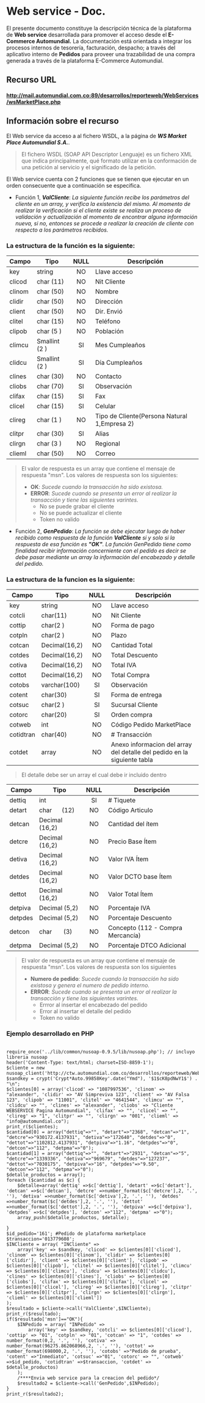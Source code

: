 # Web service - Doc.

El presente documento constituye la descripción técnica de la plataforma de **Web service** desarrollada para promover el acceso desde el **E-Commerce Automundial.** La documentación está orientada a integrar los procesos internos de tesorería, facturación, despacho; a través del aplicativo interno de **Pedidos** para proveer una trazabilidad de una compra generada a través de la plataforma E-Commerce Automundial.

## Recurso URL
#### http://mail.automundial.com.co:89/desarrollos/reporteweb/WebServices/wsMarketPlace.php

## Información sobre el recurso

El Web service da acceso a al fichero WSDL, a la página de ***WS Market Place Automundial S.A.***.
>El fichero WSDL (SOAP API Descriptor Lenguaje) es un fichero XML que indica principalmente, qué formato utilizar en la conformación de una petición al servicio y el significado de la petición.

El Web service cuenta con 2 funciones que se tienen que ejecutar en un orden consecuente que a continuación se especifica.

* Función 1, ***ValCliente***: *La siguiente función recibe los parámetros del cliente en un array, y verifica la existencia del mismo. Al momento de realizar la verificación si el cliente existe se realiza un proceso de validación y actualización al momento de encontrar alguna información nueva, si no, entonces se procede a realizar la creación de cliente con respecto a los parámetros recibidos.*

###  La estructura de la función es la siguiente:

|Campo|Tipo|NULL|Descripción|
|---|---|:---:|---|
|key|string|NO|Llave acceso|
|clicod|char (11)|NO|Nit Cliente|
|clinom|char (50)|NO|Nombre|
|clidir|char (50)|NO|Dirección|
|client|char (50)|NO|Dir. Envió|
|clitel|char (15)|NO|Teléfono|
|clipob|char (5 )|NO|Población|
|climcu|Smallint (2 )|SI|Mes Cumpleaños|
|clidcu|Smallint (2 )|SI|Día Cumpleaños|
|clines|char (30)|NO|Contacto|
|cliobs|char (70)|SI|Observación|
|clifax|char (15)|SI|Fax|
|clicel|char (15)|SI|Celular|
|clireg|char (1 )|NO|Tipo de Cliente(Persona Natural 1,Empresa 2)|
|clitpr|char (30)|SI|Alias|
|clirgn|char (3 )|NO|Regional|
|clieml|char (50)|NO|Correo|

> El valor de respuesta es un array que contiene el mensaje de respuesta "msn". Los valores de respuesta son los siguientes:
> * **OK**: *Sucede cuando la transacción ha sido existosa.*
> * **ERROR**: *Sucede cuando se presenta un error al realizar la transacción y tiene las siguientes varintes.*
>     * No se puede grabar el cliente
>     * No se puede actualizar el cliente
>     * Token no valido

* Función 2, ***GenPedido***: *La función se debe ejecutar luego de haber recibido como respuesta de la función **ValCliente** si y solo si la respuesta de esa función es **"OK"**.*
*La función GenPedido tiene como finalidad recibir información concerniente con el pedido es decir se debe pasar mediante un array la información del encabezado y detalle del pedido.*

###  La estructura de la funcion es la siguiente:
|Campo|Tipo|NULL|Descripción|
|---|---|:---:|---|
|key|string|NO|Llave acceso|
|cotcli|char(11)|NO|Nit Cliente|
|cottip|char(2 )|NO|Forma de pago|
|cotpln|char(2 )|NO|Plazo|
|cotcan|Decimal(16,2)|NO|Cantidad Total|
|cotdes|Decimal(16,2)|NO|Total Descuento|
|cotiva|Decimal(16,2)|NO|Total IVA|
|cottot|Decimal(16,2)|NO|Total Compra|
|cotobs|varchar(100)|SI|Observación|
|cotent|char(30)|SI|Forma de entrega|
|cotsuc|char(2 )|SI|Sucursal Cliente|
|cotorc|char(20)|SI|Orden compra|
|cotweb|int|NO|Código Pedido MarketPlace|
|cotidtran| char(40)|NO|# Transacción|
|cotdet|array|NO|Anexo informacion del array del detalle del pedido en la siguiente tabla|

>El detalle debe ser un array el cual debe ir incluido dentro


|Campo|Tipo|NULL|Descripción|
|---|---|:---:|---|
|dettiq  |int           |SI|# Tiquete|
|detart  |char      (12)|NO|Código Articulo|
|detcan  |Decimal (16,2)|NO|Cantidad del ítem|
|detcre  |Decimal (16,2)|NO|Precio Base Ítem|
|detiva  |Decimal (16,2)|NO|Valor IVA Ítem|
|detdes  |Decimal (16,2)|NO|Valor DCTO base Ítem|
|dettot  |Decimal (16,2)|NO|Valor Total Ítem|
|detpiva |Decimal  (5,2)|NO|Porcentaje IVA|
|detpdes |Decimal  (5,2)|NO|Porcentaje Descuento|
|detcon  |char       (3)|NO|Concepto (112 - Compra Mercancía)|
|detpma  |Decimal  (5,2)|NO|Porcentaje DTCO Adicional|

>El valor de respuesta es un array que contiene el mensaje de respuesta "msn". Los valores de respuesta son los siguientes
> * **Numero de pedido**: *Sucede cuando la transacción ha sido existosa y genera el numero de pedido interno.*
> * **ERROR**: *Sucede cuando se presenta un error al realizar la transacción y tiene las siguientes varintes.*
>     * Errror al insertar el encabezado del pedido
>     * Error al insertar el detalle del pedido
>     * Token no valido

### Ejemplo desarrollado en **PHP**
<pre><code>
require_once('../lib/common/nusoap-0.9.5/lib/nusoap.php'); // incluyo libreria nusoap
header('Content-Type: text/html; charset=ISO-8859-1');
$cliente = new nusoap_client('http://ctw.automundial.com.co/desarrollos/reporteweb/WebServices/wsMarketPlace.php');
$sandkey = crypt('Crypt*Auto.99858Key'.date("Ymd"), '$1$cK8pdNwY1$') . "\n";
$clientes[0] = array('clicod' => "1087997536", 'clinom' => "alexander", 'clidir' => "AV Simpreviva 123", 'client' => "AV Falsa 123", 'clipob' => "11001", 'clitel' => "4641544", 'climcu' => "", 'clidcu' => "", 'clines' => "alexander", 'cliobs' => "Cliente WEBSERVICE Pagina Automundial", 'clifax' => "", 'clicel' => "", 'clireg' => "1", 'clitpr' => "", 'clirgn' => "001", 'clieml' => "info@automundial.co");
print_r($clientes);
$cantidad[0] = array("dettiq"=>"", "detart"=>"2368", "detcan"=>"1", "detcre"=>"930172.4137931", "detiva"=>"172640", "detdes"=>"0", "dettot"=>"1102812.4137931", "detpiva"=>"1.16", "detpdes"=>"0", "detcon"=>"112", "detpma"=>"0");
$cantidad[1] = array("dettiq"=>"", "detart"=>"2931", "detcan"=>"5", "detcre"=>"1339336", "detiva"=>"969679", "detdes"=>"127237", "dettot"=>"7030175", "detpiva"=>"16", "detpdes"=>"9.50", "detcon"=>"112", "detpma"=>"0");
$detalle_productos = array();
foreach ($cantidad as $c) {
	$detalle=array('dettiq' =>$c['dettiq'], 'detart' =>$c['detart'], 'detcan' =>$c['detcan'], 'detcre' =>number_format($c['detcre'],2, '.', ''), 'detiva' =>number_format($c['detiva'],2, '.', ''), 'detdes' =>number_format($c['detdes'],2, '.', ''), 'dettot' =>number_format($c['dettot'],2, '.', ''), 'detpiva' =>$c['detpiva'], 'detpdes' =>$c['detpdes'], 'detcon' =>"112", 'detpma' =>"0");
	array_push($detalle_productos, $detalle);

}
$id_pedido='161'; #Pedido de plataforma marketplace
$transaccion='013779608';
$INCliente = array( "INCliente" =>
	array('key' => $sandkey, 'clicod' => $clientes[0]['clicod'], 'clinom' => $clientes[0]['clinom'], 'clidir' => $clientes[0]['clidir'], 'client' => $clientes[0]['client'], 'clipob' => $clientes[0]['clipob'], 'clitel' => $clientes[0]['clitel'], 'climcu' => $clientes[0]['climcu'], 'clidcu' => $clientes[0]['clidcu'], 'clines' => $clientes[0]['clines'], 'cliobs' => $clientes[0]['cliobs'], 'clifax' => $clientes[0]['clifax'], 'clicel' => $clientes[0]['clicel'], 'clireg' => $clientes[0]['clireg'], 'clitpr' => $clientes[0]['clitpr'], 'clirgn' => $clientes[0]['clirgn'], 'clieml' => $clientes[0]['clieml'])
);
$resultado = $cliente->call('ValCliente',$INCliente);
print_r($resultado);
if($resultado['msn']=="OK"){
	$INPedido = array( "INPedido" =>
		array('key' => $sandkey, 'cotcli' => $clientes[0]['clicod'], 'cottip' => "01", 'cotpln' => "01", 'cotcan' => "1", 'cotdes' => number_format(0,2, '.', ''), 'cotiva' => number_format(96275.862068966,2, '.', ''), 'cottot' => number_format(698000,2, '.', ''), 'cotobs' =>"Pedido de prueba", 'cotent' =>"Inmediato", 'cotsuc' =>"01", 'cotorc' => "", 'cotweb' =>$id_pedido, 'cotidtran' =>$transaccion, 'cotdet' => $detalle_productos)
	);
	/****Envia web service para la creacion del pedido*/
	$resultado2 = $cliente->call('GenPedido',$INPedido);
}
print_r($resultado2);
</code></pre>
